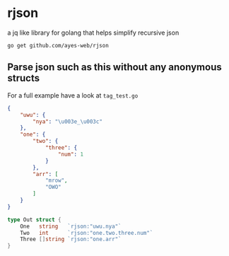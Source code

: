# rjson

a jq like library for golang that helps simplify recursive json

```
go get github.com/ayes-web/rjson
```


## Parse json such as this without any anonymous structs
For a full example have a look at `tag_test.go`

```json
{
    "uwu": {
        "nya": "\u003e_\u003c"
    },
    "one": {
        "two": {
            "three": {
                "num": 1
            }
        },
        "arr": [
            "mrow",
            "OWO"
        ]
    }
}
```

```go
type Out struct {
	One   string   `rjson:"uwu.nya"`
	Two   int      `rjson:"one.two.three.num"`
	Three []string `rjson:"one.arr"`
}
```
